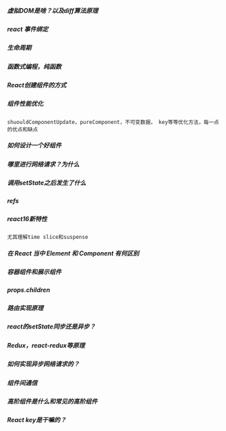 ##### 虚拟DOM是啥？以及diff算法原理





##### react 事件绑定





##### 生命周期





##### 函数式编程，纯函数





##### React创建组件的方式





##### 组件性能优化
    shuouldComponentUpdate，pureComponent，不可变数据， key等等优化方法，每一点的优点和缺点





##### 如何设计一个好组件





##### 哪里进行网络请求？为什么





##### 调用setState之后发生了什么





##### refs





##### react16新特性
    尤其理解time slice和suspense





##### 在 React 当中 Element 和 Component 有何区别





##### 容器组件和展示组件





##### props.children





##### 路由实现原理





##### react的setState同步还是异步？





##### Redux，react-redux等原理





##### 如何实现异步网络请求的？





##### 组件间通信





##### 高阶组件是什么和常见的高阶组件





##### React key是干嘛的？